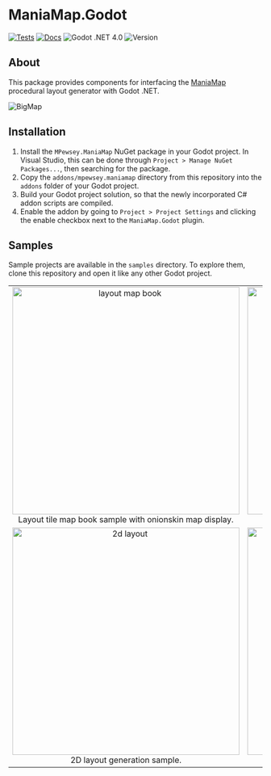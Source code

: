 # ManiaMap.Godot

[![Tests](https://github.com/mpewsey/ManiaMap.Godot/actions/workflows/tests.yml/badge.svg)](https://github.com/mpewsey/ManiaMap.Godot/actions/workflows/tests.yml)
[![Docs](https://github.com/mpewsey/ManiaMap.Godot/actions/workflows/docs.yml/badge.svg?event=push)](https://github.com/mpewsey/ManiaMap.Godot/actions/workflows/docs.yml)
![Godot .NET 4.0](https://img.shields.io/badge/Godot%20.NET-4.0-blue)
![Version](https://img.shields.io/github/v/tag/mpewsey/ManiaMap.Godot?label=Version)

## About

This package provides components for interfacing the [ManiaMap](https://github.com/mpewsey/ManiaMap) procedural layout generator with Godot .NET.

![BigMap](https://user-images.githubusercontent.com/23442063/158001876-cb3962a8-9826-44e9-bb19-a5779e3f99d6.png)

## Installation

1. Install the `MPewsey.ManiaMap` NuGet package in your Godot project. In Visual Studio, this can be done through `Project > Manage NuGet Packages...`, then searching for the package.
2. Copy the `addons/mpewsey.maniamap` directory from this repository into the `addons` folder of your Godot project.
3. Build your Godot project solution, so that the newly incorporated C# addon scripts are compiled.
4. Enable the addon by going to `Project > Project Settings` and clicking the enable checkbox next to the `ManiaMap.Godot` plugin.

## Samples

Sample projects are available in the `samples` directory. To explore them, clone this repository and open it like any other Godot project.

<table style='text-align: center'>
    <tr>
        <td width='50%' align='center'>
            <img width=450 alt='layout map book' class='.light-mode' src='https://github.com/mpewsey/ManiaMap.Godot/assets/23442063/a7b18eac-1432-402c-aec0-44b0882397e5'><br>
            Layout tile map book sample with onionskin map display.
        </td>
        <td width='50%' align='center'>
            <img width=450 alt='layout map' class='.light-mode' src='https://github.com/mpewsey/ManiaMap.Godot/assets/23442063/cf86ca2b-5dd8-4480-9932-375fd1c933e6'><br>
            Layout tile map sample.
        </td>
    </tr>
    <tr>
        <td width='50%' align='center'>
            <img width=450 alt='2d layout' class='.light-mode' src='https://github.com/mpewsey/ManiaMap.Godot/assets/23442063/07c9da75-0489-4362-8957-05634932d28c'><br>
            2D layout generation sample.
        </td>
        <td width='50%' align='center'>
            <img width=450 alt='3d layout' class='.light-mode' src='https://github.com/mpewsey/ManiaMap.Godot/assets/23442063/d8cbda20-e74c-4fc4-967b-c8a2c8333bbb'><br>
            Multi-layer 3D layout generation sample.
        </td>
    </tr>
</table>
